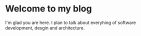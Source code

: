 # Welcome to my blog

I'm glad you are here. I plan to talk about everyhing of software development, desgin and architecture.

